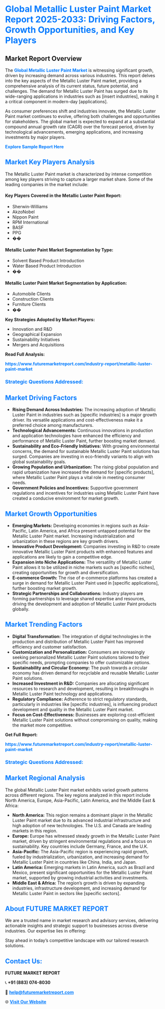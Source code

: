 <h1 style="color: #007BFF;">Global Metallic Luster Paint Market Report 2025-2033: Driving Factors, Growth Opportunities, and Key Players</h1>

<section id="overview">
<h2>Market Report Overview</h2>
<p>The <a href="https://www.futuremarketreport.com/industry-report/metallic-luster-paint-market" style="color: #007BFF; text-decoration: none;"><strong>Global Metallic Luster Paint Market</strong></a> is witnessing significant growth, driven by increasing demand across various industries. This report delves into the key aspects of the Metallic Luster Paint market, providing a comprehensive analysis of its current status, future potential, and challenges. The demand for Metallic Luster Paint has surged due to its wide-ranging applications in industries such as [insert industries], making it a critical component in modern-day [applications].</p>
<p>As consumer preferences shift and industries innovate, the Metallic Luster Paint market continues to evolve, offering both challenges and opportunities for stakeholders. The global market is expected to expand at a substantial compound annual growth rate (CAGR) over the forecast period, driven by technological advancements, emerging applications, and increasing investments by major players.</p>
</section>

<section id="overview">
<p><a href="https://www.futuremarketreport.com/request-sample/reportId=113673" style="color: #007BFF; text-decoration: none;"><strong>Explore Sample Report Here</strong></a></p>
</section>

<section id="key-players">
<h2 style="color: #007BFF;">Market Key Players Analysis</h2>
<p>The Metallic Luster Paint market is characterized by intense competition among key players striving to capture a larger market share. Some of the leading companies in the market include:</p>
<h4>Key Players Covered in the Metallic Luster Paint Report:</h4>
<ul><li>Sherwin-Williams</li><li>AkzoNobel</li><li>Nippon Paint</li><li>RPM International</li><li>BASF</li><li>PPG</li><li>��</li></ul>
<h4>Metallic Luster Paint Market Segmentation by Type:</h4>
<ul><li>Solvent Based Product Introduction</li><li>Water Based Product Introduction</li><li>��</li></ul>

<h4>Metallic Luster Paint Market Segmentation by Application:</h4>
<ul><li>Automobile Clients</li><li>Construction Clients</li><li>Furniture Clients</li><li>��</li></ul>
<p><strong>Key Strategies Adopted by Market Players:</strong></p>
<ul>
<li>Innovation and R&D</li>
<li>Geographical Expansion</li>
<li>Sustainability Initiatives</li>
<li>Mergers and Acquisitions</li>
</ul>
</section>

<section>
<p><strong>Read Full Analysis: </strong></p><a href="https://www.futuremarketreport.com/industry-report/metallic-luster-paint-market" style="color: #007BFF; text-decoration: none;"><strong>https://www.futuremarketreport.com/industry-report/metallic-luster-paint-market</strong></a>
<h3 style="color: #007BFF;">Strategic Questions Addressed:</h3>
</section>

<section id="driving-factors">
<h2 style="color: #007BFF;">Market Driving Factors</h2>
<ul>
<li><strong>Rising Demand Across Industries:</strong> The increasing adoption of Metallic Luster Paint in industries such as [specific industries] is a major growth driver. Its versatile applications and cost-effectiveness make it a preferred choice among manufacturers.</li>
<li><strong>Technological Advancements:</strong> Continuous innovations in production and application technologies have enhanced the efficiency and performance of Metallic Luster Paint, further boosting market demand.</li>
<li><strong>Sustainability and Eco-Friendly Initiatives:</strong> With growing environmental concerns, the demand for sustainable Metallic Luster Paint solutions has surged. Companies are investing in eco-friendly variants to align with global sustainability goals.</li>
<li><strong>Growing Population and Urbanization:</strong> The rising global population and rapid urbanization have increased the demand for [specific products], where Metallic Luster Paint plays a vital role in meeting consumer needs.</li>
<li><strong>Government Policies and Incentives:</strong> Supportive government regulations and incentives for industries using Metallic Luster Paint have created a conducive environment for market growth.</li>
</ul>
</section>

<section id="growth-opportunities">
<h2 style="color: #007BFF;">Market Growth Opportunities</h2>
<ul>
<li><strong>Emerging Markets:</strong> Developing economies in regions such as Asia-Pacific, Latin America, and Africa present untapped potential for the Metallic Luster Paint market. Increasing industrialization and urbanization in these regions are key growth drivers.</li>
<li><strong>Innovative Product Development:</strong> Companies investing in R&D to create innovative Metallic Luster Paint products with enhanced features and applications are likely to gain a competitive edge.</li>
<li><strong>Expansion into Niche Applications:</strong> The versatility of Metallic Luster Paint allows it to be utilized in niche markets such as [specific niches], creating opportunities for growth and diversification.</li>
<li><strong>E-commerce Growth:</strong> The rise of e-commerce platforms has created a surge in demand for Metallic Luster Paint used in [specific applications], further boosting market growth.</li>
<li><strong>Strategic Partnerships and Collaborations:</strong> Industry players are forming partnerships to leverage shared expertise and resources, driving the development and adoption of Metallic Luster Paint products globally.</li>
</ul>
</section>

<section id="trending-factors">
<h2 style="color: #007BFF;">Market Trending Factors</h2>
<ul>
<li><strong>Digital Transformation:</strong> The integration of digital technologies in the production and distribution of Metallic Luster Paint has improved efficiency and customer satisfaction.</li>
<li><strong>Customization and Personalization:</strong> Consumers are increasingly seeking personalized Metallic Luster Paint solutions tailored to their specific needs, prompting companies to offer customizable options.</li>
<li><strong>Sustainability and Circular Economy:</strong> The push towards a circular economy has driven demand for recyclable and reusable Metallic Luster Paint solutions.</li>
<li><strong>Increased Investment in R&D:</strong> Companies are allocating significant resources to research and development, resulting in breakthroughs in Metallic Luster Paint technology and applications.</li>
<li><strong>Regulatory Compliance:</strong> Adherence to strict regulatory standards, particularly in industries like [specific industries], is influencing product development and quality in the Metallic Luster Paint market.</li>
<li><strong>Focus on Cost-Effectiveness:</strong> Businesses are exploring cost-efficient Metallic Luster Paint solutions without compromising on quality, making the market more competitive.</li>
</ul>
</section>

<section>
<p><strong>Get Full Report: </strong></p><a href="https://www.futuremarketreport.com/industry-report/metallic-luster-paint-market" style="color: #007BFF; text-decoration: none;"><strong>https://www.futuremarketreport.com/industry-report/metallic-luster-paint-market</strong></a>
<h3 style="color: #007BFF;">Strategic Questions Addressed:</h3>
</section>


<section id="regional-analysis">
<h2 style="color: #007BFF;">Market Regional Analysis</h2>
<p>The global Metallic Luster Paint market exhibits varied growth patterns across different regions. The key regions analyzed in this report include North America, Europe, Asia-Pacific, Latin America, and the Middle East & Africa:</p>
<ul>
<li><strong>North America:</strong> This region remains a dominant player in the Metallic Luster Paint market due to its advanced industrial infrastructure and high adoption of new technologies. The U.S. and Canada are leading markets in this region.</li>
<li><strong>Europe:</strong> Europe has witnessed steady growth in the Metallic Luster Paint market, driven by stringent environmental regulations and a focus on sustainability. Key countries include Germany, France, and the U.K.</li>
<li><strong>Asia-Pacific:</strong> The Asia-Pacific region is experiencing rapid growth, fueled by industrialization, urbanization, and increasing demand for Metallic Luster Paint in countries like China, India, and Japan.</li>
<li><strong>Latin America:</strong> Emerging markets in Latin America, such as Brazil and Mexico, present significant opportunities for the Metallic Luster Paint market, supported by growing industrial activities and investments.</li>
<li><strong>Middle East & Africa:</strong> The region’s growth is driven by expanding industries, infrastructure development, and increasing demand for Metallic Luster Paint in sectors like [specific sectors].</li>
</ul>
</section>

<footer>
<h2 style="color: #007BFF;">About FUTURE MARKET REPORT</h2>
<p>We are a trusted name in market research and advisory services, delivering actionable insights and strategic support to businesses across diverse industries. Our expertise lies in offering:</p>

<p>Stay ahead in today’s competitive landscape with our tailored research solutions.</p>

<h2 style="color: #007BFF;">Contact Us:</h2>
<p><strong>FUTURE MARKET REPORT</strong></p>
<p>📞 <strong>+91 (883) 074-8030</strong></p>
<p>📧 <strong><a href="mailto:help@futuremarketreport.com" style="color: #007BFF;">help@futuremarketreport.com</a></strong></p>
<p>🌐 <strong><a href="https://www.futuremarketreport.com/" style="color: #007BFF;">Visit Our Website</a></strong></p>
</footer>